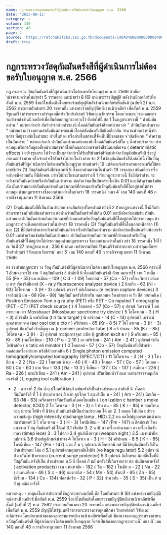 ```yaml
---
name: กฎกระทรวงวัสดุกัมมันตรังสีที่ผู้ดำเนินการไม่ต้องขอรับใบอนุญาต พ.ศ. 2566
date: '2023-08-11'
category: ก
volume: 140
section: 46
page: 4
source: 'https://ratchakitcha.soc.go.th/documents/140A046N0000000000400.pdf'
draft: true
---
```


# กฎกระทรวงวัสดุกัมมันตรังสีที่ผู้ดำเนินการไม่ต้องขอรับใบอนุญาต พ.ศ. 2566

กฎ กระทรวง วัสดุกัมมันตรังสีที่ผู้ดําเนินกํารไม่ต้องขอรับใบอนุญําต พ.ศ. 2566 อําศัยอ ํานําจตํามควํามในมําตรํา 5 วรรคสอง และมําตรํา 8 (6) แห่งพระรําชบัญญัติ พลังงํานนิวเคลียร์เพื่อสันติ พ.ศ. 2559 ซึ่งแก้ไขเพิ่มเติมโดยพระรําชบัญญัติพลังงํานนิวเคลียร์เพื่อสันติ (ฉบับที่ 2) พ.ศ. 2562 ประกอบกับมําตรํา 20 วรรคหนึ่ง แห่งพระรําชบัญญัติพลังงํานนิวเคลียร์ เพื่อสันติ พ.ศ. 2559 รัฐมนตรีว่ํากํารกระทรวงกํารอุดมศึกษํา วิทยําศําสตร์ วิจัยและนวัตกรรม โดยค ําแนะน ําของคณะกรรมกํารพลังงํานนิวเคลียร์เพื่อสันติออกกฎกระทรวงไว้ ดังต่อไปนี้ ข้อ 1 ในกฎกระทรวงนี้ “ ค่ํากัมมันตภําพ ” หมํายควํามว่ํา อัตรํากํารสลํายตัวของนิวไคลด์กัมมันตรังสีต่อหน่วยเวลํา “ ค่ํากัมมันตภําพรวม ” หมํายควํามว่ํา ผลรวมค่ํากัมมันตภําพของนิวไคลด์กัมมันตรังสีชนิดเดียวกัน จํานวนมํากกว่ําหนึ่งรํายกําร ที่อยู่รวมกันในภําชนะ ภํายในห้อง หรือภํายในสถํานที่จัดเก็บที่มีขอบเขต จ ํากัดชัดเจน “ ค่ําควํามเป็นอันตรําย ” หมํายควํามว่ํา ค่ํากัมมันตภําพเฉพําะของนิวไคลด์กัมมันตรังสีใด ๆ ซึ่งหํากปรําศจําก กํารควบคุมหรือกํากับดูแลที่เหมําะสมอําจก่อให้เกิดผลกระทบจํากรังสีชนิดผลชัดเจน ( deterministic effects ) อย่ํางรุนแรง ไม่ว่ําจะเป็นผลจํากกํารได้รับปริมําณรังสีที่แผ่มําจํากวัสดุกัมมันตรังสี ซึ่งอยู่ภํายนอกร่ํางกําย หรือจํากกํารได้รับเข้ําไปภํายในร่ํางกําย ข้อ 2 ให้วัสดุกัมมันตรังสีดังต่อไปนี้ เป็นวัสดุกัมมันตรังสีที่ผู้ด ําเนินกํารไม่ต้องขอรับใบอนุญําต ตํามมําตรํา 19 แต่ต้องแจ้งกํารครอบครองหรือใช้ต่อเลขําธิกําร (1) วัสดุกัมมันตรังสีประเภทที่ 5 ซึ่งออกตํามควํามในมําตรํา 19 วรรคสอง ชนิดเดียว หรือหลํายชนิดรวมกัน ที่มีลักษณ ะกํารใช้ประโยชน์ตํามตํารํางที่ 1 ท้ํายกฎกระทรวงนี้ ซึ่งมีอัตรําส่วน ระหว่ํางค่ํากัมมันตภําพหรือค่ํากัมมันตภําพรวม ต่อค่ําควํามเป็นอันตรํายไม่เกิน 0.01 และมีค่ําควํามเข้มข้น กัม มันตภําพและค่ํากัมมันตภําพเกินกว่ําเกณฑ์ที่กําหนดสําหรับวัสดุกัมมันตรังสีที่ไม่อยู่ภํายใต้กํารควบคุม ตํามกฎกระทรวงซึ่งออกตํามควํามในมําตรํา 18 วรรคหนึ่ง ้ หนา 4 ่ เลม 140 ตอนที่ 46 ก ราชกิจจานุเบกษา 11 สิงหาคม 2566

(2) วัสดุกัมมันตรังสีที่เป็นส่วนประกอบของสินค้ําอุปโภคตํามตํารํางที่ 2 ท้ํายกฎกระทรวงนี้ ซึ่งมีอัตรําส่วนระหว่ํางค่ ํากัมมันตภําพรวม ต่อค่ําควํามเป็นอันตรํายไม่เกิน 0.01 และมีค่ําควํามเข้มข้น กัมมันตภําพและค่ํากัมมันตภําพเกินกว่ําเกณฑ์ที่กําหนดสําหรับวัสดุกัมมันตรังสีที่ไม่อยู่ภํายใต้กํารควบคุม ตํามกฎกระทรวงซึ่งออกตํามควํามในมําตรํา 18 วรรคหนึ่ง (3) วัสดุกัมมันตรังสีอื่นใดนอกเหนือจําก (1) และ (2) ที่มีอัตรําส่วนระหว่ํางค่ํากัมมันตภําพ หรือค่ํากัมมันตภําพรวม ต่อค่ําควํามเป็นอันตรํายน้อยกว่ํา 0.01 และค่ําควํามเข้มข้นกัมมันตภําพและ ค่ํากัมมันตภําพเกินกว่ําเกณฑ์ที่กําหนดสําหรับวัสดุกัมมันตรังสีที่ไม่อยู่ภํายใต้กํารควบคุมตํามกฎกระทรวง ซึ่งออกตํามควํามในมํา ตรํา 18 วรรคหนึ่ง ให้ไว้ ณ วันที่ 27 กรกฎําคม พ.ศ . 256 6 เอนก เหล่ําธรรมทัศน์ รัฐมนตรีว่ํากํารกระทรวงกํารอุดมศึกษํา วิทยําศําสตร์ วิจัยและนวัตกรรม ้ หนา 5 ่ เลม 140 ตอนที่ 46 ก ราชกิจจานุเบกษา 11 สิงหาคม 2566

ตา รางท้ายกฎกระทร วง วัสดุ กัมมันตรังสีที่ผู้ดําเนินการไม่ต้อง ขอรับใบอนุญาต พ.ศ. 2566 ตารางที่ 1 ลักษณะการใช้ งาน วั สดุกัมมันตรัง สี ลําดับที่ นิวไคลด์กัมมันตรังสี ลักษ ณะการใช้ งาน 1 เหล็ก - 55 (Fe - 55) แค ดเมียม - 109 ( C d - 1 09) โคบอลต์ - 57 (Co - 57) เครื่อง วิเครา ะห์แบ บ การ เรืองรังสีเอกซ์ (X - ra y fluorescence analyzer device ) 2 นิกเกิล - 63 (Ni - 63) ไฮโดรเจน - 3 (H - 3) อุปกรณ์ ตรวจจั บอิเล็กตรอน (e lectron capture devices) 3 เจอร์เมเนี ยม - 68 (Ge - 68) วัสดุกัมมั นตรังสีสําหรับ ทดสอบเค รื่องถ่ายภา พ รัง สีด้ วยเทคนิค ( Positron Emission Tom o g ra phy (PET) หรือ PET - Co mputed T omography (PET - CT) (PET check source ) ) 4 โคบอลต์ - 57 (Co - 57) อุ ปกรณ์ วิเคราะห์ โ ดย กระบวน การ Mossbauer (Mossbauer spectrome try device ) 5 ไฮโดรเจน - 3 ( H - 3) เป้ารังสีช นิ ดทริเทียม (t ri tium target ) 6 คาร์บอน - 14 (C - 14) อุปกรณ์วิ เครำะห์คุณภาพอากาศ (aer osol det e cto r ) คริปทอน - 85 (Kr - 8 5) 7 ไฮโ ดรเจน - 3 (H - 3) อุปกรณ์ ป้องกันตัวรับสัญญา ณ (r eceiver protector tube ) 8 ค ริ ปทอน - 85 (K r - 85) ไฮโดรเจน - 3 (H - 3) อุปกรณ์ กระตุ้นการจุดร ะเบิด (i gnition excit e r ) 9 คริปทอน - 85 ( Kr - 85 ) พอโลเนียม - 210 ( P o - 2 10 ) อะ เมริเซียม - 241 ( Am - 2 41 ) อุปกรณ์จํากัดไฟฟ้าสถิต ( s tatic eli minator ) 1 0 โคบอลต์ - 57 ( Co - 57) วัสดุกัมมันตรังสีสําหรับทดสอบเครื่องถ่ายภา พรังสีด้วยเทคนิค 6 ( Single photon emission computed tomography/computed tomography (SPECT/CT) ) 11 ไฮโดรเจน - 3 ( H - 3 ) โซ เ ดีย ม - 2 2 ( Na - 22 ) โพแทสเ ซี ยม - 40 ( K - 40 ) โคบอล - 57 ( Co - 57 ) โคบอล - 60 ( Co - 60 ) แบเ รียม - 133 ( Ba - 13 3 ) ซีเซียม - 137 ( Cs - 137 ) เรเดียม - 226 ( Ra - 226 ) อะเมริเซียม - 241 ( Am - 241 ) อุปกรณ์ ปรับเทียบหัววั ดแบ บแท่งสํารวจหลุมลึกทางรังสี ( L ogging tool calibration )

- 2 - ตารางที่ 2 สิน ค้ำอุ ปโภคที่มีวัสดุกั มมันตรังสีเป็นส่วนประกอบ ลําดับที่ นิ วไคลด์ กัมมันตรังสี ที่ ใ ช้ ประเภท ของ สิ นค้า อุปโภค 1 อะเมริเซีย ม - 241 ( Am - 241) นิกเกิล - 63 (Ni - 63) เครื่องตรวจจับควันชนิดไอออไนเซชั่น ( i on ization c hamber s moke detector, ICSD) 2 ไฮ โดรเจน - 3 ( H - 3) ค ริ ปท อน - 85 ( K r - 85) ห ลอดไฟ แ ละอุ ปกรณ์ ไฟฟ้า ที่ มีวัสดุ กั มมันตรังสีเป็นส่วนประกอบ ได้ แก่ 2 .1 หลอด ไฟปล่อ ยประจุความเข้มสูง (high intensity discharge lamp , HID) 2.2 หล อดไฟฟลูออเรสเซนต์ และสตาร์ตเตอร์ 3 ไ ฮโด รเจน - 3 ( H - 3) โพรมีเทียม - 147 (Pm - 147) ผ ลิตภัณฑ์เ รืองแสงจาก วั สดุ กัมมันตรั งสี ได้แก่ 3.1 เข็มทิศ 3. 2 นาฬิ กา เครื่องคํานวณเว ลา เครื่องมือจับเวลา (timep iece) 3 . 3 ไฟฉำย 3.4 ศูนย์เล็งอาวุธ (weapon sight ) 3.5 แผงหน้าปัดอุปกรณ์ 3.6 ป้ายสัญลักษณ์นําทาง 4 ไฮโดรเจ น - 3 ( H - 3) คริปทอน - 8 5 ( K r - 85) โพรมีเทียม - 147 (Pm - 147) แ ละ อื่ น ๆ อุปกรณ์ อิเล็กทรอนิ กส์ ที่มีวัสดุกัมมันตรังสีเป็นส่วนประกอบ ได้แ ก่ 5.1 อุปกรณ์ควบคุมแรงดันไฟฟ้า (vo ltage regu lator) 5.2 อุปกร ณ์ ป้ องกันไฟ ฟ้ากระชาก (current surge protector) 5.3 อุปกรณ์ อิเล็กทรอ นิกส์อื่นใดที่มีวัสดุกัมมัน ตรังสีเป็น ส่วนประกอ บ 5 นิวไคลด์ กั มมั นตรังสีที่เกิดจากการ ก่อ กัมมันตภาพรังสี ( activation products) เช่น แทนทาลัม - 182 ( Ta - 182 ) โซเดีย ม - 22 ( Na - 22 ) สแคนเดียม - 46 ( S c - 46) แมงกานีส - 54 ( Mn - 54) สังกะสี - 65 ( Zn - 65) ซีเซียม - 134 ( Cs - 134) ฟอสฟอรัส - 32 ( P - 32) กําม ะถัน - 35 ( S - 35) เป็น ต้ น อั ญ มณีฉายรังสี

หมายเหตุ : - เหตุผลในการประกาศใช้กฎกระทรวงฉบับนี้ คือ โดยที่มาตรา 8 (6) แห่งพระราชบัญญัติ พลังงานนิวเคลียร์เพื่อสันติ พ.ศ. 2559 ซึ่งแก้ไขเพิ่มเติมโดยพระราชบัญญัติพลังงานนิวเคลียร์เพื่อสันติ (ฉบับที่ 2) พ.ศ. 2562 ประกอบกับมาตรา 20 วรรคหนึ่ง แห่งพระราชบัญญัติพลังงานนิวเคลียร์ เพื่อสันติ พ.ศ. 2559 บัญญัติให้รัฐมนตรีว่าการกระทรวงการอุดมศึกษา วิทยาศาสตร์ วิจัยและนวัตกรรม โดยคำแนะนำของคณะกรรมการพลังงานนิวเคลียร์เพื่อสันติ มีอานาจออกกฎกระทรวงกาหนดวัสดุกัมมันตรังสี ที่ผู้ดำเนินการไม่ต้องขอรับใบอนุญาต จึงจำเป็นต้องออกกฎกระทรวงนี้ ้ หนา 6 ่ เลม 140 ตอนที่ 46 ก ราชกิจจานุเบกษา 11 สิงหาคม 2566
